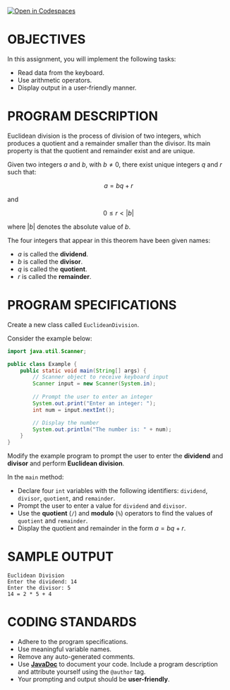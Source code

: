 [![Open in Codespaces](https://classroom.github.com/assets/launch-codespace-2972f46106e565e64193e422d61a12cf1da4916b45550586e14ef0a7c637dd04.svg)](https://classroom.github.com/open-in-codespaces?assignment_repo_id=18318177)
# OBJECTIVES
In this assignment, you will implement the following tasks:  
- Read data from the keyboard.  
- Use arithmetic operators.  
- Display output in a user-friendly manner.  

# PROGRAM DESCRIPTION
Euclidean division is the process of division of two integers, which produces a quotient and a remainder smaller than the divisor. Its main property is that the quotient and remainder exist and are unique.  

Given two integers $a$ and $b$, with $b \neq 0$, there exist unique integers $q$ and $r$ such that:  

$$
a = bq + r
$$

and  

$$
0 \leq r < |b|
$$

where $|b|$ denotes the absolute value of $b$.  

The four integers that appear in this theorem have been given names:  
- $a$ is called the **dividend**.  
- $b$ is called the **divisor**.  
- $q$ is called the **quotient**.  
- $r$ is called the **remainder**.  

# PROGRAM SPECIFICATIONS
Create a new class called `EuclideanDivision`.  

Consider the example below:  

```java
import java.util.Scanner;

public class Example {
    public static void main(String[] args) {
        // Scanner object to receive keyboard input
        Scanner input = new Scanner(System.in);
        
        // Prompt the user to enter an integer
        System.out.print("Enter an integer: ");
        int num = input.nextInt();

        // Display the number
        System.out.println("The number is: " + num);
    }
}
```

Modify the example program to prompt the user to enter the **dividend** and **divisor** and perform **Euclidean division**.  

In the `main` method:  
- Declare four `int` variables with the following identifiers: `dividend`, `divisor`, `quotient`, and `remainder`.  
- Prompt the user to enter a value for `dividend` and `divisor`.  
- Use the **quotient** (`/`) and **modulo** (`%`) operators to find the values of `quotient` and `remainder`.  
- Display the quotient and remainder in the form $a = bq + r$.

# SAMPLE OUTPUT
```
Euclidean Division
Enter the dividend: 14
Enter the divisor: 5
14 = 2 * 5 + 4
```

# CODING STANDARDS
- Adhere to the program specifications.  
- Use meaningful variable names.  
- Remove any auto-generated comments.  
- Use [**JavaDoc**](https://en.wikipedia.org/wiki/Javadoc) to document your code. Include a program description and attribute yourself using the `@author` tag.  
- Your prompting and output should be **user-friendly**.  
